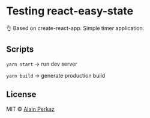 # Testing react-easy-state
👌 Based on create-react-app. Simple timer application.

## Scripts
`yarn start` -> run dev server

`yarn build` -> generate production build


## License
MIT © [Alain Perkaz](https://aperkaz.github.io)